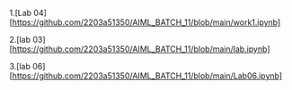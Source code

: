 1.[Lab 04] [https://github.com/2203a51350/AIML_BATCH_11/blob/main/work1.ipynb]

2.[lab 03] [https://github.com/2203a51350/AIML_BATCH_11/blob/main/lab.ipynb]

3.[lab 06] [https://github.com/2203a51350/AIML_BATCH_11/blob/main/Lab06.ipynb]
